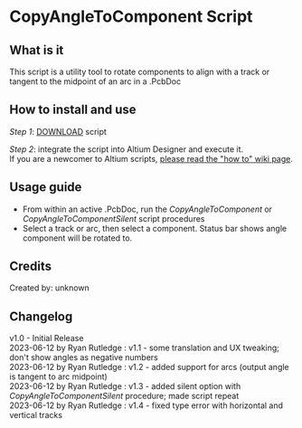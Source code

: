 # CopyAngleToComponent Script

## What is it
This script is a utility tool to rotate components to align with a track or tangent to the midpoint of an arc in a .PcbDoc

## How to install and use
_Step 1_: [DOWNLOAD](https://minhaskamal.github.io/DownGit/#/home?url=https://github.com/Altium-Designer-addons/scripts-libraries/tree/master/Scripts%20-%20PCB/CopyAngleToComponent) script

_Step 2_: integrate the script into Altium Designer and execute it.\
If you are a newcomer to Altium scripts, [please read the "how to" wiki page](https://github.com/Altium-Designer-addons/scripts-libraries/wiki/HowTo_execute_scripts).

## Usage guide
* From within an active .PcbDoc, run the _CopyAngleToComponent_ or _CopyAngleToComponentSilent_ script procedures
* Select a track or arc, then select a component. Status bar shows angle component will be rotated to.

## Credits
Created by: unknown

## Changelog
v1.0 - Initial Release\
2023-06-12 by Ryan Rutledge : v1.1 - some translation and UX tweaking; don't show angles as negative numbers\
2023-06-12 by Ryan Rutledge : v1.2 - added support for arcs (output angle is tangent to arc midpoint)\
2023-06-12 by Ryan Rutledge : v1.3 - added silent option with _CopyAngleToComponentSilent_ procedure; made script repeat\
2023-06-12 by Ryan Rutledge : v1.4 - fixed type error with horizontal and vertical tracks
